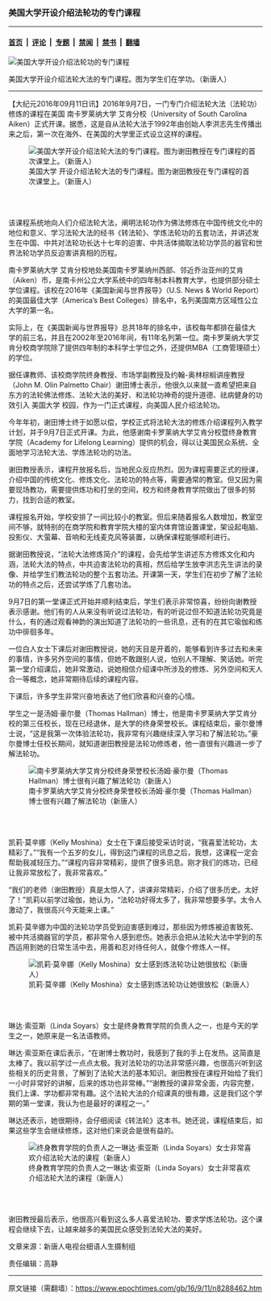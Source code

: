 ### 美国大学开设介绍法轮功的专门课程

---

#### [首页](../../../..?n8288462) &nbsp;|&nbsp; [评论](../../../../../epoch-comment?n8288462) &nbsp;|&nbsp; [专题](../../../../../epoch-special?n8288462) &nbsp;|&nbsp; [禁闻](../../../../../epoch-news?n8288462) &nbsp;|&nbsp; [禁书](../../../../../books?n8288462) &nbsp;|&nbsp; [翻墙](https://github.com/gfw-breaker/nogfw/blob/master/README.md?n8288462)


<div><img alt="美国大学开设介绍法轮功的专门课程" class="attachment-djy_600_400 size-djy_600_400 wp-post-image" src="https://i.epochtimes.com/assets/uploads/2016/09/2016-9-10-university_sc_02-ss-e1473593966282.jpg"/>
<div class="caption">
 <p>
  美国大学开设介绍法轮大法的专门课程。图为学生们在学功。（新唐人）
 </p>
</div></div><hr/><div class="post_content" id="artbody" itemprop="articleBody">
 <!-- article content begin -->
 <p>
  【大纪元2016年09月11日讯】2016年9月7日，一门专门介绍法轮大法（法轮功）修炼的课程在美国
  <ok href="https://www.epochtimes.com/gb/tag/%E5%8D%97%E5%8D%A1%E7%BD%97%E8%8E%B1%E7%BA%B3%E5%A4%A7%E5%AD%A6.html">
   南卡罗莱纳大学
  </ok>
  艾肯分校（University of South Carolina Aiken）正式开课。据悉，这是自从法轮大法于1992年由创始人李洪志先生传播出来之后，第一次在海外、在美国的大学里正式设立这样的课程。
 </p>
 <figure aria-describedby="caption-attachment-8288529" class="wp-caption aligncenter" id="attachment_8288529" style="width: 450px">
  <ok href=" https://i.epochtimes.com/assets/uploads/2016/09/2016-9-10-university_sc_01-ss-450x279.jpg" rel="noreferrer noopener" target="_blank">
   <img alt="美国大学开设介绍法轮大法的专门课程。图为谢田教授在专门课程的首次课堂上。（新唐人）" class="size-medium wp-image-8288529" src="https://i.epochtimes.com/assets/uploads/2016/09/2016-9-10-university_sc_01-ss-450x279.jpg"/>
  </ok>
  <br/><figcaption class="wp-caption-text" id="caption-attachment-8288529">
   <ok href="https://www.epochtimes.com/gb/tag/%E7%BE%8E%E5%9B%BD%E5%A4%A7%E5%AD%A6.html">
    美国大学
   </ok>
   开设介绍法轮大法的专门课程。图为谢田教授在专门课程的首次课堂上。（新唐人）
  </figcaption><br/>
 </figure><br/>
 <p>
  该课程系统地向人们介绍法轮大法，阐明法轮功作为佛法修炼在中国传统文化中的地位和意义、学习法轮大法的经书《转法轮》、学炼法轮功的五套功法，并讲述发生在中国、中共对法轮功长达十七年的迫害、中共活体摘取法轮功学员的器官和世界法轮功学员反迫害讲真相的历程。
 </p>
 <p>
  <ok href="https://www.epochtimes.com/gb/tag/%E5%8D%97%E5%8D%A1%E7%BD%97%E8%8E%B1%E7%BA%B3%E5%A4%A7%E5%AD%A6.html">
   南卡罗莱纳大学
  </ok>
  艾肯分校地处美国南卡罗莱纳州西部、邻近乔治亚州的艾肯（Aiken）市，是南卡州公立大学系统中的四年制本科教育大学，也提供部分硕士学位课程。该校在2016年《美国新闻与世界报导》（U.S. News &amp; World Report）的美国最佳大学（America’s Best Colleges）排名中，名列美国南方区域性公立大学的第一名。
 </p>
 <p>
  实际上，在《美国新闻与世界报导》总共18年的排名中，该校每年都排在最佳大学的前三名，并且在2002年至2016年间，有11年名列第一位。南卡罗莱纳大学艾肯分校商学院除了提供四年制的本科学士学位之外，还提供MBA（工商管理硕士）的学位。
 </p>
 <p>
  据任课教师、该校商学院终身教授、市场学副教授及约翰-奥林棕榈讲座教授（John M. Olin Palmetto Chair）谢田博士表示，他很久以来就一直希望把来自东方的法轮佛法修炼、法轮大法的美好、和法轮功神奇的提升道德、祛病健身的功效引入
  <ok href="https://www.epochtimes.com/gb/tag/%E7%BE%8E%E5%9B%BD%E5%A4%A7%E5%AD%A6.html">
   美国大学
  </ok>
  校园，作为一门正式课程，向美国人民介绍法轮功。
 </p>
 <p>
  今年年初，谢田博士终于如愿以偿，学校正式将法轮大法的修炼介绍课程列入教学计划，并于9月7日正式开课。为此，他感谢南卡罗莱纳大学艾肯分校暨终身教育学院（Academy for Lifelong Learning）提供的机会，得以让美国民众系统、全面地学习法轮大法、学炼法轮功的功法。
 </p>
 <p>
  谢田教授表示，课程开放报名后，当地民众反应热烈。因为课程需要正式的授课，介绍中国的传统文化、修炼文化、法轮功的特点等，需要通常的教室。但又因为需要现场教功，需要提供炼功和打坐的空间，校方和终身教育学院做出了很多的努力，找到合适的教室。
 </p>
 <p>
  课程报名开始，学校安排了一间比较小的教室。但后来随着报名人数增加，教室空间不够，就特别的在商学院和教育学院大楼的室内体育馆设置课堂，架设起电脑、投影仪、大萤幕、音响和无线麦克风等装置，以确保课程能够顺利进行。
 </p>
 <p>
  据谢田教授说，“法轮大法修炼简介”的课程，会先给学生讲述东方修炼文化和内涵，法轮大法的特点，中共迫害法轮功的真相，然后给学生放李洪志先生讲法的录像、并给学生们教法轮功的整个五套功法。开课第一天，学生们在初步了解了法轮功的特点之后，还尝试学炼了几套功法。
 </p>
 <p>
  9月7日的第一堂课正式开始并顺利结束后，学生们表示非常惊喜，纷纷向谢教授表示感谢。他们有的人从来没有听说过法轮功，有的听说过但不知道法轮功究竟是什么，有的通过观看神韵的演出知道了法轮功的一些讯息，还有的在其它瑜伽和练功中徘徊多年。
 </p>
 <p>
  一位白人女士下课后对谢田教授说，她的天目是开着的，能够看到许多过去和未来的事情，许多另外空间的事情，但她不敢跟别人说，怕别人不理解、笑话她。听完第一堂介绍课后，她非常激动，说她相信介绍课中所涉及的修炼、另外空间和天人合一等概念，她非常期待后续的课程内容。
 </p>
 <p>
  下课后，许多学生非常兴奋地表达了他们欣喜和兴奋的心情。
 </p>
 <p>
  学生之一是汤姆·豪尔曼（Thomas Hallman）博士，他是南卡罗莱纳大学艾肯分校的第三任校长，现在已经退休，是大学的终身荣誉校长。课程结束后，豪尔曼博士说，“这是我第一次体验法轮功，我非常有兴趣继续深入学习和了解法轮功。”豪尔曼博士任校长期间，就知道谢田教授是法轮功修炼者，他一直很有兴趣进一步了解法轮功。
 </p>
 <figure aria-describedby="caption-attachment-8288530" class="wp-caption aligncenter" id="attachment_8288530" style="width: 450px">
  <ok href=" https://i.epochtimes.com/assets/uploads/2016/09/2016-9-10-university_sc_03-ss-450x253.jpg" rel="noreferrer noopener" target="_blank">
   <img alt="南卡罗莱纳大学艾肯分校终身荣誉校长汤姆·豪尔曼（Thomas Hallman）博士很有兴趣了解法轮功（新唐人）" class="size-medium wp-image-8288530" src="https://i.epochtimes.com/assets/uploads/2016/09/2016-9-10-university_sc_03-ss-450x253.jpg"/>
  </ok>
  <br/><figcaption class="wp-caption-text" id="caption-attachment-8288530">
   南卡罗莱纳大学艾肯分校终身荣誉校长汤姆·豪尔曼（Thomas Hallman）博士很有兴趣了解法轮功（新唐人）
  </figcaption><br/>
 </figure><br/>
 <p>
  凯莉·莫辛娜（Kelly Moshina）女士在下课后接受采访时说，“我喜爱法轮功，太精彩了。”“我有一个五岁的女儿，得到这门课程的讯息之后，我想，这课程一定会帮助我减轻压力。”“课程内容非常精彩，提供了很多讯息。刚才我们的炼功，已经让我非常放松了，我非常喜欢。”
 </p>
 <p>
  “我们的老师（谢田教授）真是太惊人了，讲课非常精彩，介绍了很多历史。太好了！”凯莉以前学过瑜伽，她认为，“法轮功好得太多了，我非常想要多学。太令人激动了，我很高兴今天能来上课。”
 </p>
 <p>
  凯莉·莫辛娜为中国的法轮功学员受到迫害感到难过，那些因为修炼被迫害致死、被中共活摘器官的学员，都非常令人感到悲伤。她表示会把从法轮大法中学到的东西运用到她的日常生活中去，用善和忍对待任何人，就像个修炼人一样。
 </p>
 <figure aria-describedby="caption-attachment-8288531" class="wp-caption aligncenter" id="attachment_8288531" style="width: 450px">
  <ok href=" https://i.epochtimes.com/assets/uploads/2016/09/2016-9-10-university_sc_04-ss-450x253.jpg" rel="noreferrer noopener" target="_blank">
   <img alt="凯莉·莫辛娜（Kelly Moshina）女士感到炼法轮功让她很放松（新唐人）" class="size-medium wp-image-8288531" src="https://i.epochtimes.com/assets/uploads/2016/09/2016-9-10-university_sc_04-ss-450x253.jpg"/>
  </ok>
  <br/><figcaption class="wp-caption-text" id="caption-attachment-8288531">
   凯莉·莫辛娜（Kelly Moshina）女士感到炼法轮功让她很放松（新唐人）
  </figcaption><br/>
 </figure><br/>
 <p>
  琳达·索亚斯（Linda Soyars）女士是终身教育学院的负责人之一，也是今天的学生之一，她原来是一名法语教师。
 </p>
 <p>
  琳达·索亚斯在课后表示，“在谢博士教功时，我感到了我的手上在发热。这简直是太棒了。我以前学过一点点太极。我对法轮功的功法非常感兴趣，也很高兴听到这些相关的历史背景，了解到了法轮大法的基本知识。谢田教授在课程开始给了我们一小时非常好的讲解，后来的炼功也非常棒。”“谢教授的课非常全面，内容完整，我们上课、学功都非常有趣。这个法轮大法的介绍课真的很有趣，这是我们这个学期的第一堂课，我认为也是最好的课程之一。”
 </p>
 <p>
  琳达还表示，她很期待，会仔细阅读《转法轮》这本书。她还说，课程结束后，如果这些学生会继续修炼，这对他们来说会是很有益的。
 </p>
 <figure aria-describedby="caption-attachment-8288532" class="wp-caption aligncenter" id="attachment_8288532" style="width: 450px">
  <ok href=" https://i.epochtimes.com/assets/uploads/2016/09/2016-9-10-university_sc_05-ss-450x268.jpg" rel="noreferrer noopener" target="_blank">
   <img alt="终身教育学院的负责人之一琳达·索亚斯（Linda Soyars）女士非常喜欢介绍法轮大法的课程（新唐人）" class="size-medium wp-image-8288532" src="https://i.epochtimes.com/assets/uploads/2016/09/2016-9-10-university_sc_05-ss-450x268.jpg"/>
  </ok>
  <br/><figcaption class="wp-caption-text" id="caption-attachment-8288532">
   终身教育学院的负责人之一琳达·索亚斯（Linda Soyars）女士非常喜欢介绍法轮大法的课程（新唐人）
  </figcaption><br/>
 </figure><br/>
 <p>
  谢田教授最后表示，他很高兴看到这么多人喜爱法轮功、要求学炼法轮功。这个课程会继续下去，让越来越多的美国民众感受到法轮大法的美好。
 </p>
 <p>
  文章来源：新唐人电视台细语人生摄制组
 </p>
 <p>
  责任编辑：高静
 </p>
 <!-- article content end -->
 <div id="below_article_ad">
 </div>
</div>


---

原文链接（需翻墙）：https://www.epochtimes.com/gb/16/9/11/n8288462.htm
